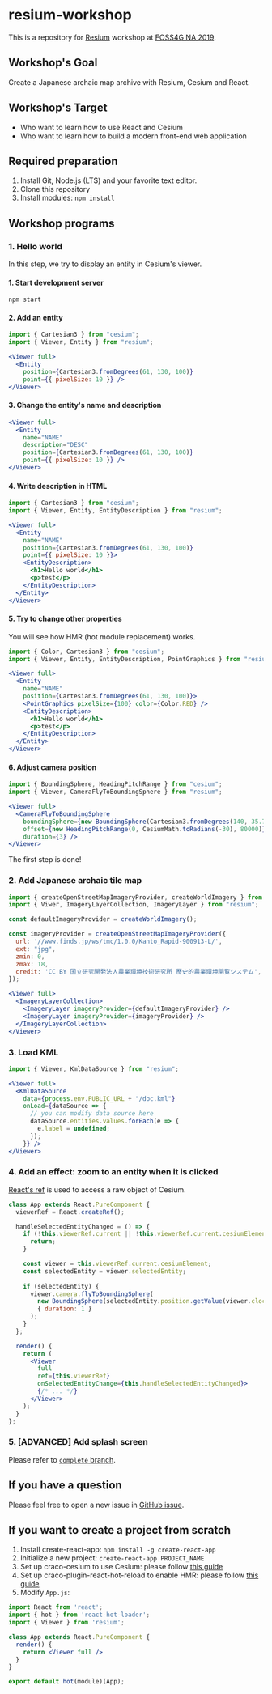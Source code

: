 # resium-workshop

This is a repository for [Resium](https://github.com/darwin-education/resium) workshop at [FOSS4G NA 2019](https://2019.foss4g-na.org/).

## Workshop's Goal

Create a Japanese archaic map archive with Resium, Cesium and React.

## Workshop's Target

- Who want to learn how to use React and Cesium
- Who want to learn how to build a modern front-end web application

## Required preparation

1. Install Git, Node.js (LTS) and your favorite text editor.
2. Clone this repository
3. Install modules: `npm install`

## Workshop programs

### 1. Hello world

In this step, we try to display an entity in Cesium's viewer.

#### 1. Start development server

```
npm start
```

#### 2. Add an entity

```js
import { Cartesian3 } from "cesium";
import { Viewer, Entity } from "resium";
```

```jsx
<Viewer full>
  <Entity
    position={Cartesian3.fromDegrees(61, 130, 100)}
    point={{ pixelSize: 10 }} />
</Viewer>
```

#### 3. Change the entity's name and description

```jsx
<Viewer full>
  <Entity
    name="NAME"
    description="DESC"
    position={Cartesian3.fromDegrees(61, 130, 100)}
    point={{ pixelSize: 10 }} />
</Viewer>
```

#### 4. Write description in HTML

```js
import { Cartesian3 } from "cesium";
import { Viewer, Entity, EntityDescription } from "resium";
```

```jsx
<Viewer full>
  <Entity
    name="NAME"
    position={Cartesian3.fromDegrees(61, 130, 100)}
    point={{ pixelSize: 10 }}>
    <EntityDescription>
      <h1>Hello world</h1>
      <p>test</p>
    </EntityDescription>
  </Entity>
</Viewer>
```

#### 5. Try to change other properties

You will see how HMR (hot module replacement) works.

```js
import { Color, Cartesian3 } from "cesium";
import { Viewer, Entity, EntityDescription, PointGraphics } from "resium";
```

```jsx
<Viewer full>
  <Entity
    name="NAME"
    position={Cartesian3.fromDegrees(61, 130, 100)}>
    <PointGraphics pixelSize={100} color={Color.RED} />
    <EntityDescription>
      <h1>Hello world</h1>
      <p>test</p>
    </EntityDescription>
  </Entity>
</Viewer>
```

#### 6. Adjust camera position

```js
import { BoundingSphere, HeadingPitchRange } from "cesium";
import { Viewer, CameraFlyToBoundingSphere } from "resium";
```

```jsx
<Viewer full>
  <CameraFlyToBoundingSphere
    boundingSphere={new BoundingSphere(Cartesian3.fromDegrees(140, 35.7, 0), 0)}
    offset={new HeadingPitchRange(0, CesiumMath.toRadians(-30), 80000)}
    duration={3} />
</Viewer>
```

The first step is done!

### 2. Add Japanese archaic tile map

```js
import { createOpenStreetMapImageryProvider, createWorldImagery } from "cesium";
import { Viwer, ImageryLayerCollection, ImageryLayer } from "resium";
```

```js
const defaultImageryProvider = createWorldImagery();

const imageryProvider = createOpenStreetMapImageryProvider({
  url: '//www.finds.jp/ws/tmc/1.0.0/Kanto_Rapid-900913-L/',
  ext: "jpg",
  zmin: 0,
  zmax: 18,
  credit: 'CC BY 国立研究開発法人農業環境技術研究所 歴史的農業環境閲覧システム',
});
```

```jsx
<Viewer full>
  <ImageryLayerCollection>
    <ImageryLayer imageryProvider={defaultImageryProvider} />
    <ImageryLayer imageryProvider={imageryProvider} />
  </ImageryLayerCollection>
</Viewer>
```

### 3. Load KML

```js
import { Viewer, KmlDataSource } from "resium";
```

```jsx
<Viewer full>
  <KmlDataSource
    data={process.env.PUBLIC_URL + "/doc.kml"}
    onLoad={dataSource => {
      // you can modify data source here
      dataSource.entities.values.forEach(e => {
        e.label = undefined;
      });
    }} />
</Viewer>
```

### 4. Add an effect: zoom to an entity when it is clicked

[React's ref](https://reactjs.org/docs/refs-and-the-dom.html) is used to access a raw object of Cesium.

```jsx
class App extends React.PureComponent {
  viewerRef = React.createRef();

  handleSelectedEntityChanged = () => {
    if (!this.viewerRef.current || !this.viewerRef.current.cesiumElement) {
      return;
    }

    const viewer = this.viewerRef.current.cesiumElement;
    const selectedEntity = viewer.selectedEntity;
    
    if (selectedEntity) {
      viewer.camera.flyToBoundingSphere(
        new BoundingSphere(selectedEntity.position.getValue(viewer.clock.currentTime), 1000),
        { duration: 1 }
      );
    }
  };

  render() {
    return (
      <Viewer
        full
        ref={this.viewerRef}
        onSelectedEntityChange={this.handleSelectedEntityChanged}>
        {/* ... */}
      </Viewer>
    );
  }
};
```

### 5. [ADVANCED] Add splash screen

Please refer to [`complete` branch](https://github.com/darwin-education/resium-workshop/tree/complete).

## If you have a question

Please feel free to open a new issue in [GitHub issue](https://github.com/darwin-education/resium-workshop/issues).

## If you want to create a project from scratch

1. Install create-react-app: `npm install -g create-react-app`
2. Initialize a new project: `create-react-app PROJECT_NAME`
3. Set up craco-cesium to use Cesium: please follow [this guide](https://github.com/darwin-education/craco-cesium)
4. Set up craco-plugin-react-hot-reload to enable HMR: please follow [this guide](https://github.com/HasanAyan/craco-plugin-react-hot-reload)
5. Modify `App.js`:

```jsx
import React from 'react';
import { hot } from 'react-hot-loader';
import { Viewer } from 'resium';

class App extends React.PureComponent {
  render() {
    return <Viewer full />
  }
}

export default hot(module)(App);
```

